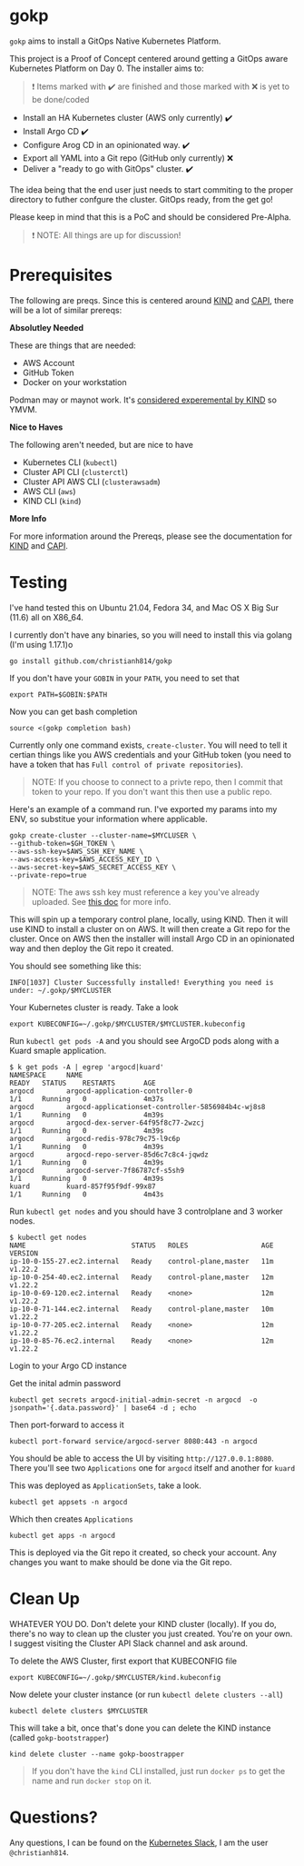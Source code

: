 # gokp
`gokp` aims to install a GitOps Native Kubernetes Platform.

This project is a Proof of Concept centered around getting a GitOps
aware Kubernetes Platform on Day 0. The installer aims to:

>:heavy_exclamation_mark: Items marked with :heavy_check_mark: are finished and those marked with :x: is yet to be done/coded

* Install an HA Kubernetes cluster (AWS only currently) :heavy_check_mark:
* Install Argo CD :heavy_check_mark:
* Configure Arog CD in an opinionated way. :heavy_check_mark:
* Export all YAML into a Git repo (GitHub only currently) :x:
* Deliver a "ready to go with GitOps" cluster. :heavy_check_mark:

The idea being that the end user just needs to start commiting to the
proper directory to futher confgure the cluster. GitOps ready, from the
get go!

Please keep in mind that this is a PoC and should be considered Pre-Alpha.

> :heavy_exclamation_mark: NOTE: All things are up for discussion!

# Prerequisites

The following are preqs. Since this is centered around [KIND](https://kind.sigs.k8s.io/) and [CAPI](https://cluster-api.sigs.k8s.io/), there will be a lot of similar prereqs:

__Absolutley Needed__

These are things that are needed:

* AWS Account
* GitHub Token
* Docker on your workstation

Podman may or maynot work. It's [considered experemental by KIND](https://kind.sigs.k8s.io/docs/user/rootless/#creating-a-kind-cluster-with-rootless-podman) so YMVM.


__Nice to Haves__

The following aren't needed, but are nice to have

* Kubernetes CLI (`kubectl`)
* Cluster API CLI (`clusterctl`)
* Cluster API AWS CLI (`clusterawsadm`)
* AWS CLI (`aws`)
* KIND CLI (`kind`)

__More Info__

For more information around the Prereqs, please see the documentation for [KIND](https://kind.sigs.k8s.io/) and [CAPI](https://cluster-api.sigs.k8s.io/).

# Testing

I've hand tested this on Ubuntu 21.04, Fedora 34, and Mac OS X Big Sur (11.6) all on X86_64.

I currently don't have any binaries, so you will need to install this via golang (I'm using 1.17.1)o

```shell
go install github.com/christianh814/gokp
```

If you don't have your `GOBIN` in your `PATH`, you need to set that

```shell
export PATH=$GOBIN:$PATH
```

Now you can get bash completion

```shell
source <(gokp completion bash)
```

Currently only one command exists, `create-cluster`. You will need to
tell it certian things like you AWS credentials and your GitHub token (you
need to have a token that has `Full control of private repositories`).

> NOTE: If you choose to connect to a privte repo, then I commit that
> token to your repo. If you don't want this then use a public repo.

Here's an example of a command run. I've exported my params into my ENV, so substitue your information where applicable.

```shell
gokp create-cluster --cluster-name=$MYCLUSER \
--github-token=$GH_TOKEN \
--aws-ssh-key=$AWS_SSH_KEY_NAME \
--aws-access-key=$AWS_ACCESS_KEY_ID \
--aws-secret-key=$AWS_SECRET_ACCESS_KEY \
--private-repo=true
```

> NOTE: The aws ssh key must reference a key you've already uploaded. See [this doc](https://awscli.amazonaws.com/v2/documentation/api/latest/reference/ec2/import-key-pair.html) for more info.

This will spin up a temporary control plane, locally, using KIND. Then it will use KIND to install a cluster on on AWS. It will then create a Git repo for the cluster. Once on AWS then the installer will install Argo CD in an opinionated way and then deploy the Git repo it created.

You should see something like this:

```shell
INFO[1037] Cluster Successfully installed! Everything you need is under: ~/.gokp/$MYCLUSTER
```

Your Kubernetes cluster is ready. Take a look 

```shell
export KUBECONFIG=~/.gokp/$MYCLUSTER/$MYCLUSTER.kubeconfig
```

Run `kubectl get pods -A` and you should see ArgoCD pods along with a Kuard smaple application.

```
$ k get pods -A | egrep 'argocd|kuard'
NAMESPACE     NAME                                                  READY   STATUS    RESTARTS       AGE
argocd        argocd-application-controller-0                       1/1     Running   0              4m37s
argocd        argocd-applicationset-controller-5856984b4c-wj8s8     1/1     Running   0              4m39s
argocd        argocd-dex-server-64f95f8c77-2wzcj                    1/1     Running   0              4m39s
argocd        argocd-redis-978c79c75-l9c6p                          1/1     Running   0              4m39s
argocd        argocd-repo-server-85d6c7c8c4-jqwdz                   1/1     Running   0              4m39s
argocd        argocd-server-7f86787cf-s5sh9                         1/1     Running   0              4m39s
kuard         kuard-857f95f9df-99x87                                1/1     Running   0              4m43s
```

Run `kubectl get nodes` and you should have 3 controlplane and 3 worker nodes.

```
$ kubectl get nodes
NAME                          STATUS   ROLES                  AGE   VERSION
ip-10-0-155-27.ec2.internal   Ready    control-plane,master   11m   v1.22.2
ip-10-0-254-40.ec2.internal   Ready    control-plane,master   12m   v1.22.2
ip-10-0-69-120.ec2.internal   Ready    <none>                 12m   v1.22.2
ip-10-0-71-144.ec2.internal   Ready    control-plane,master   10m   v1.22.2
ip-10-0-77-205.ec2.internal   Ready    <none>                 12m   v1.22.2
ip-10-0-85-76.ec2.internal    Ready    <none>                 12m   v1.22.2
```

Login to your Argo CD instance

Get the inital admin password

```shell
kubectl get secrets argocd-initial-admin-secret -n argocd  -o jsonpath='{.data.password}' | base64 -d ; echo
```

Then port-forward to access it

```shell
kubectl port-forward service/argocd-server 8080:443 -n argocd
```

You should be able to access the UI by visiting `http://127.0.0.1:8080`. There you'll see two `Applications` one for `argocd` itself and another for `kuard`

This was deployed as `ApplicationSets`, take a look.

```shell
kubectl get appsets -n argocd
```

Which then creates `Applications`

```shell
kubectl get apps -n argocd
```

This is deployed via the Git repo it created, so check your account. Any changes you want to make should be done via the Git repo.

# Clean Up

WHATEVER YOU DO. Don't delete your KIND cluster (locally). If you do, there's no way to clean up the cluster you just created. You're on your own. I suggest visiting the Cluster API Slack channel and ask around.

To delete the AWS Cluster, first export that KUBECONFIG file

```shell
export KUBECONFIG=~/.gokp/$MYCLUSTER/kind.kubeconfig
```

Now delete your cluster instance (or run `kubectl delete clusters --all`)

```shell
kubectl delete clusters $MYCLUSTER
```

This will take a bit, once that's done you can delete the KIND instance (called `gokp-bootstrapper`)

```shell
kind delete cluster --name gokp-boostrapper
```

> If you don't have the `kind` CLI installed, just run `docker ps` to get the name and run `docker stop` on it.

# Questions?

Any questions, I can be found on the [Kubernetes Slack](https://slack.k8s.io/), I am the user `@christianh814`.
